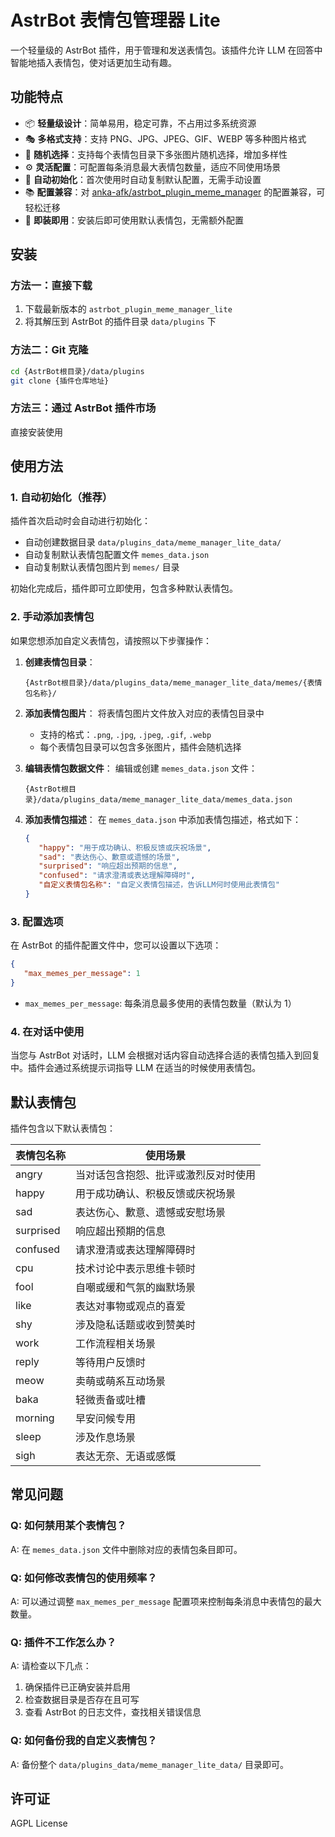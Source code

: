 # AstrBot 表情包管理器 Lite

一个轻量级的 AstrBot 插件，用于管理和发送表情包。该插件允许 LLM
在回答中智能地插入表情包，使对话更加生动有趣。

## 功能特点

- 📦 **轻量级设计**：简单易用，稳定可靠，不占用过多系统资源
- 🎭 **多格式支持**：支持 PNG、JPG、JPEG、GIF、WEBP 等多种图片格式
- 🎲 **随机选择**：支持每个表情包目录下多张图片随机选择，增加多样性
- ⚙️ **灵活配置**：可配置每条消息最大表情包数量，适应不同使用场景
- 🔄 **自动初始化**：首次使用时自动复制默认配置，无需手动设置
- 📚 **配置兼容**：对
  [anka-afk/astrbot_plugin_meme_manager](https://github.com/anka-afk/astrbot_plugin_meme_manager)
  的配置兼容，可轻松迁移
- 🚀 **即装即用**：安装后即可使用默认表情包，无需额外配置

## 安装

### 方法一：直接下载

1. 下载最新版本的 `astrbot_plugin_meme_manager_lite`
2. 将其解压到 AstrBot 的插件目录 `data/plugins` 下

### 方法二：Git 克隆

```bash
cd {AstrBot根目录}/data/plugins
git clone {插件仓库地址}
```

### 方法三：通过 AstrBot 插件市场

直接安装使用

## 使用方法

### 1. 自动初始化（推荐）

插件首次启动时会自动进行初始化：

- 自动创建数据目录 `data/plugins_data/meme_manager_lite_data/`
- 自动复制默认表情包配置文件 `memes_data.json`
- 自动复制默认表情包图片到 `memes/` 目录

初始化完成后，插件即可立即使用，包含多种默认表情包。

### 2. 手动添加表情包

如果您想添加自定义表情包，请按照以下步骤操作：

1. **创建表情包目录**：
   ```
   {AstrBot根目录}/data/plugins_data/meme_manager_lite_data/memes/{表情包名称}/
   ```

2. **添加表情包图片**： 将表情包图片文件放入对应的表情包目录中
   - 支持的格式：`.png`, `.jpg`, `.jpeg`, `.gif`, `.webp`
   - 每个表情包目录可以包含多张图片，插件会随机选择

3. **编辑表情包数据文件**： 编辑或创建 `memes_data.json` 文件：
   ```
   {AstrBot根目录}/data/plugins_data/meme_manager_lite_data/memes_data.json
   ```

4. **添加表情包描述**： 在 `memes_data.json` 中添加表情包描述，格式如下：
   ```json
   {
      "happy": "用于成功确认、积极反馈或庆祝场景",
      "sad": "表达伤心、歉意或遗憾的场景",
      "surprised": "响应超出预期的信息",
      "confused": "请求澄清或表达理解障碍时",
      "自定义表情包名称": "自定义表情包描述，告诉LLM何时使用此表情包"
   }
   ```

### 3. 配置选项

在 AstrBot 的插件配置文件中，您可以设置以下选项：

```json
{
   "max_memes_per_message": 1
}
```

- `max_memes_per_message`: 每条消息最多使用的表情包数量（默认为 1）

### 4. 在对话中使用

当您与 AstrBot 对话时，LLM
会根据对话内容自动选择合适的表情包插入到回复中。插件会通过系统提示词指导 LLM
在适当的时候使用表情包。

## 默认表情包

插件包含以下默认表情包：

| 表情包名称 | 使用场景                             |
| ---------- | ------------------------------------ |
| angry      | 当对话包含抱怨、批评或激烈反对时使用 |
| happy      | 用于成功确认、积极反馈或庆祝场景     |
| sad        | 表达伤心、歉意、遗憾或安慰场景       |
| surprised  | 响应超出预期的信息                   |
| confused   | 请求澄清或表达理解障碍时             |
| cpu        | 技术讨论中表示思维卡顿时             |
| fool       | 自嘲或缓和气氛的幽默场景             |
| like       | 表达对事物或观点的喜爱               |
| shy        | 涉及隐私话题或收到赞美时             |
| work       | 工作流程相关场景                     |
| reply      | 等待用户反馈时                       |
| meow       | 卖萌或萌系互动场景                   |
| baka       | 轻微责备或吐槽                       |
| morning    | 早安问候专用                         |
| sleep      | 涉及作息场景                         |
| sigh       | 表达无奈、无语或感慨                 |

## 常见问题

### Q: 如何禁用某个表情包？

A: 在 `memes_data.json` 文件中删除对应的表情包条目即可。

### Q: 如何修改表情包的使用频率？

A: 可以通过调整 `max_memes_per_message` 配置项来控制每条消息中表情包的最大数量。

### Q: 插件不工作怎么办？

A: 请检查以下几点：

1. 确保插件已正确安装并启用
2. 检查数据目录是否存在且可写
3. 查看 AstrBot 的日志文件，查找相关错误信息

### Q: 如何备份我的自定义表情包？

A: 备份整个 `data/plugins_data/meme_manager_lite_data/` 目录即可。

## 许可证

AGPL License
